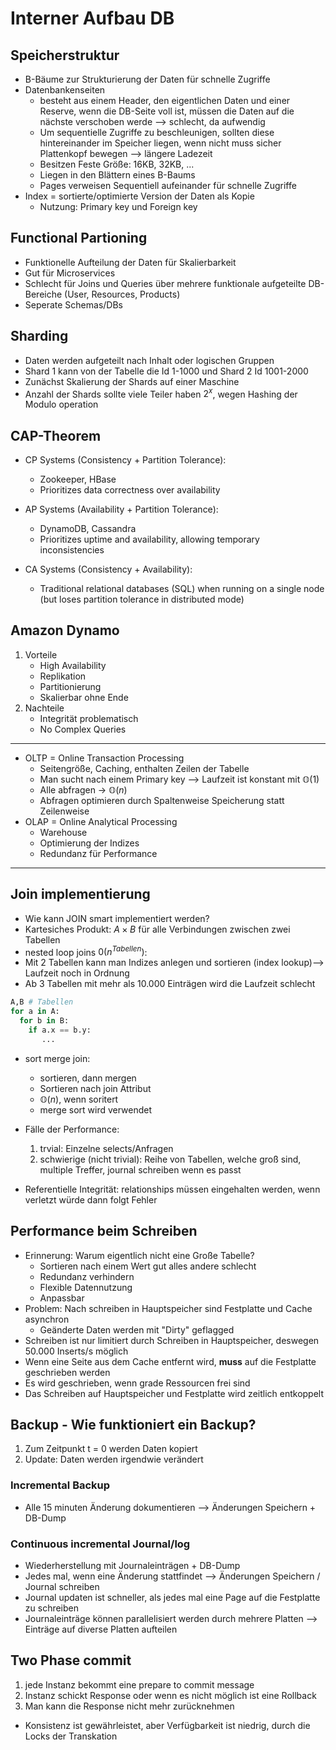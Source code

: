 # Interner Aufbau DB
## Speicherstruktur
- B-Bäume zur Strukturierung der Daten für schnelle Zugriffe
- Datenbankenseiten
	- besteht aus einem Header, den eigentlichen Daten und einer Reserve, wenn die DB-Seite voll ist, müssen die Daten auf die nächste verschoben werde --> schlecht, da aufwendig
    - Um sequentielle Zugriffe zu beschleunigen, sollten diese hintereinander im Speicher liegen, wenn nicht muss sicher Plattenkopf bewegen --> längere Ladezeit
    - Besitzen Feste Größe: 16KB, 32KB, ...
    - Liegen in den Blättern eines B-Baums
    - Pages verweisen Sequentiell aufeinander für schnelle Zugriffe
- Index = sortierte/optimierte Version der Daten als Kopie 
    - Nutzung: Primary key und Foreign key

## Functional Partioning
- Funktionelle Aufteilung der Daten für Skalierbarkeit
- Gut für Microservices
- Schlecht für Joins und Queries über mehrere funktionale aufgeteilte DB-Bereiche (User, Resources, Products)
- Seperate Schemas/DBs

## Sharding
- Daten werden aufgeteilt nach Inhalt oder logischen Gruppen
- Shard 1 kann von der Tabelle die Id 1-1000 und Shard 2 Id 1001-2000
- Zunächst Skalierung der Shards auf einer Maschine
- Anzahl der Shards sollte viele Teiler haben $2^x$, wegen Hashing der Modulo operation

## CAP-Theorem
- CP Systems (Consistency + Partition Tolerance):
    - Zookeeper, HBase
    - Prioritizes data correctness over availability

- AP Systems (Availability + Partition Tolerance):
    - DynamoDB, Cassandra
    - Prioritizes uptime and availability, allowing temporary inconsistencies

- CA Systems (Consistency + Availability):
    - Traditional relational databases (SQL) when running on a single node (but loses partition tolerance in distributed mode)

## Amazon Dynamo
1. Vorteile
    - High Availability
    - Replikation
    - Partitionierung
    - Skalierbar ohne Ende
2. Nachteile
    - Integrität problematisch
    - No Complex Queries

---
- OLTP = Online Transaction Processing
	- Seitengröße, Caching, enthalten Zeilen der Tabelle
	- Man sucht nach einem Primary key --> Laufzeit ist konstant mit $\mathbb{O}(1)$
    - Alle abfragen -> $\mathbb{O}(n)$
    - Abfragen optimieren durch Spaltenweise Speicherung statt Zeilenweise
- OLAP = Online Analytical Processing
	- Warehouse
	- Optimierung der Indizes
	- Redundanz für Performance
---

## Join implementierung
- Wie kann JOIN smart implementiert werden?
- Kartesiches Produkt: $A \times B$ für alle Verbindungen zwischen zwei Tabellen
- nested loop joins $0(n^{Tabellen})$:
- Mit 2 Tabellen kann man Indizes anlegen und sortieren (index lookup)--> Laufzeit noch in Ordnung
- Ab 3 Tabellen mit mehr als 10.000 Einträgen wird die Laufzeit schlecht
```python
A,B # Tabellen
for a in A:
  for b in B:
    if a.x == b.y:
       ...
```
- sort merge join: 
    - sortieren, dann mergen
    - Sortieren nach join Attribut
    - $\mathbb{O} (n)$, wenn soritert
    - merge sort wird verwendet
- Fälle der Performance:
	1. trvial: Einzelne selects/Anfragen
	2. schwierige (nicht trivial): Reihe von Tabellen, welche groß sind, multiple Treffer, journal schreiben wenn es passt

- Referentielle Integrität: relationships müssen eingehalten werden, wenn verletzt würde dann folgt Fehler

## Performance beim Schreiben
- Erinnerung: Warum eigentlich nicht eine Große Tabelle?
    - Sortieren nach einem Wert gut alles andere schlecht
    - Redundanz verhindern
    - Flexible Datennutzung
    - Anpassbar
- Problem: Nach schreiben in Hauptspeicher sind Festplatte und Cache asynchron
    - Geänderte Daten werden mit "Dirty" geflagged
- Schreiben ist nur limitiert durch Schreiben in Hauptspeicher, deswegen 50.000 Inserts/s möglich
- Wenn eine Seite aus dem Cache entfernt wird, **muss** auf die Festplatte geschrieben werden
- Es wird geschrieben, wenn grade Ressourcen frei sind
- Das Schreiben auf Hauptspeicher und Festplatte wird zeitlich entkoppelt

## Backup - Wie funktioniert ein Backup?
1. Zum Zeitpunkt t = 0 werden Daten kopiert
2. Update: Daten werden irgendwie verändert

### Incremental Backup
- Alle 15 minuten Änderung dokumentieren --> Änderungen Speichern + DB-Dump

### Continuous incremental Journal/log  
- Wiederherstellung mit Journaleinträgen + DB-Dump
- Jedes mal, wenn eine Änderung stattfindet --> Änderungen Speichern / Journal schreiben
- Journal updaten ist schneller, als jedes mal eine Page auf die Festplatte zu schreiben
- Journaleinträge können parallelisiert werden durch mehrere Platten --> Einträge auf diverse Platten aufteilen

## Two Phase commit
1. jede Instanz bekommt eine prepare to commit message
2. Instanz schickt Response oder wenn es nicht möglich ist eine Rollback
3. Man kann die Response nicht mehr zurücknehmen
- Konsistenz ist gewährleistet, aber Verfügbarkeit ist niedrig, durch die Locks der Transkation